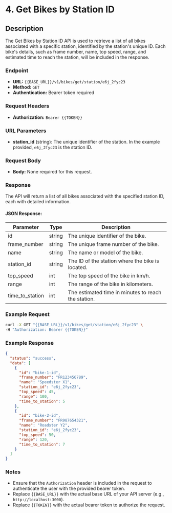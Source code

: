 # 4. Get Bikes by Station ID

## Description
The Get Bikes by Station ID API is used to retrieve a list of all bikes associated with a specific station, identified by the station's unique ID. Each bike's details, such as frame number, name, top speed, range, and estimated time to reach the station, will be included in the response.

### Endpoint

- **URL:** `{{BASE_URL}}/v1/bikes/get/station/e6j_2fyc23`
- **Method:** `GET`
- **Authentication:** Bearer token required

### Request Headers

- **Authorization:** `Bearer {{TOKEN}}`

### URL Parameters

- **station_id** (string): The unique identifier of the station. In the example provided, `e6j_2fyc23` is the station ID.

### Request Body

- **Body:** None required for this request.

### Response

The API will return a list of all bikes associated with the specified station ID, each with detailed information.

#### JSON Response:

| Parameter          | Type   | Description                                                |
|--------------------|--------|------------------------------------------------------------|
| id                 | string | The unique identifier of the bike.                         |
| frame_number       | string | The unique frame number of the bike.                       |
| name               | string | The name or model of the bike.                             |
| station_id         | string | The ID of the station where the bike is located.           |
| top_speed          | int    | The top speed of the bike in km/h.                         |
| range              | int    | The range of the bike in kilometers.                       |
| time_to_station    | int    | The estimated time in minutes to reach the station.        |

### Example Request

```bash
curl -X GET "{{BASE_URL}}/v1/bikes/get/station/e6j_2fyc23" \
-H "Authorization: Bearer {{TOKEN}}"
```

### Example Response

```json
{
  "status": "success",
  "data": [
    {
      "id": "bike-1-id",
      "frame_number": "FR123456789",
      "name": "Speedster X1",
      "station_id": "e6j_2fyc23",
      "top_speed": 45,
      "range": 100,
      "time_to_station": 5
    },
    {
      "id": "bike-2-id",
      "frame_number": "FR987654321",
      "name": "Roadster Y2",
      "station_id": "e6j_2fyc23",
      "top_speed": 50,
      "range": 120,
      "time_to_station": 7
    }
  ]
}
```

### Notes

- Ensure that the `Authorization` header is included in the request to authenticate the user with the provided bearer token.
- Replace `{{BASE_URL}}` with the actual base URL of your API server (e.g., `http://localhost:3000`).
- Replace `{{TOKEN}}` with the actual bearer token to authorize the request.